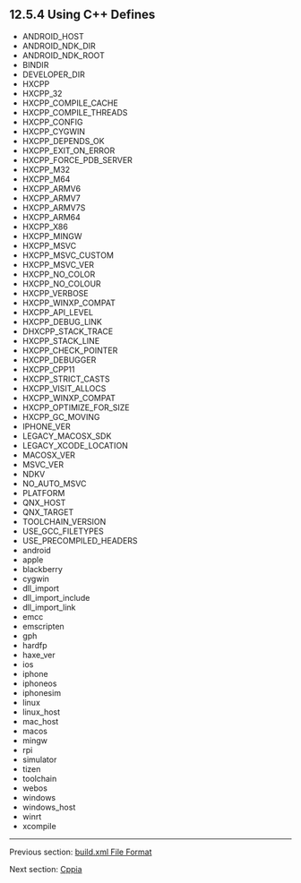 ## 12.5.4 Using C++ Defines

* ANDROID_HOST
* ANDROID_NDK_DIR
* ANDROID_NDK_ROOT
* BINDIR
* DEVELOPER_DIR
* HXCPP
* HXCPP_32
* HXCPP_COMPILE_CACHE
* HXCPP_COMPILE_THREADS
* HXCPP_CONFIG
* HXCPP_CYGWIN
* HXCPP_DEPENDS_OK
* HXCPP_EXIT_ON_ERROR
* HXCPP_FORCE_PDB_SERVER
* HXCPP_M32
* HXCPP_M64
* HXCPP_ARMV6
* HXCPP_ARMV7
* HXCPP_ARMV7S
* HXCPP_ARM64
* HXCPP_X86
* HXCPP_MINGW
* HXCPP_MSVC
* HXCPP_MSVC_CUSTOM
* HXCPP_MSVC_VER
* HXCPP_NO_COLOR
* HXCPP_NO_COLOUR
* HXCPP_VERBOSE
* HXCPP_WINXP_COMPAT
* HXCPP_API_LEVEL
* HXCPP_DEBUG_LINK
* DHXCPP_STACK_TRACE
* HXCPP_STACK_LINE
* HXCPP_CHECK_POINTER
* HXCPP_DEBUGGER
* HXCPP_CPP11
* HXCPP_STRICT_CASTS
* HXCPP_VISIT_ALLOCS
* HXCPP_WINXP_COMPAT
* HXCPP_OPTIMIZE_FOR_SIZE
* HXCPP_GC_MOVING
* IPHONE_VER
* LEGACY_MACOSX_SDK
* LEGACY_XCODE_LOCATION
* MACOSX_VER
* MSVC_VER
* NDKV
* NO_AUTO_MSVC
* PLATFORM
* QNX_HOST
* QNX_TARGET
* TOOLCHAIN_VERSION
* USE_GCC_FILETYPES
* USE_PRECOMPILED_HEADERS
* android
* apple
* blackberry
* cygwin
* dll_import
* dll_import_include
* dll_import_link
* emcc
* emscripten
* gph
* hardfp
* haxe_ver
* ios
* iphone
* iphoneos
* iphonesim
* linux
* linux_host
* mac_host
* macos
* mingw
* rpi
* simulator
* tizen
* toolchain
* webos
* windows
* windows_host
* winrt
* xcompile

---

Previous section: [build.xml File Format](target-cpp-file-format.md)

Next section: [Cppia](target-cppia.md)